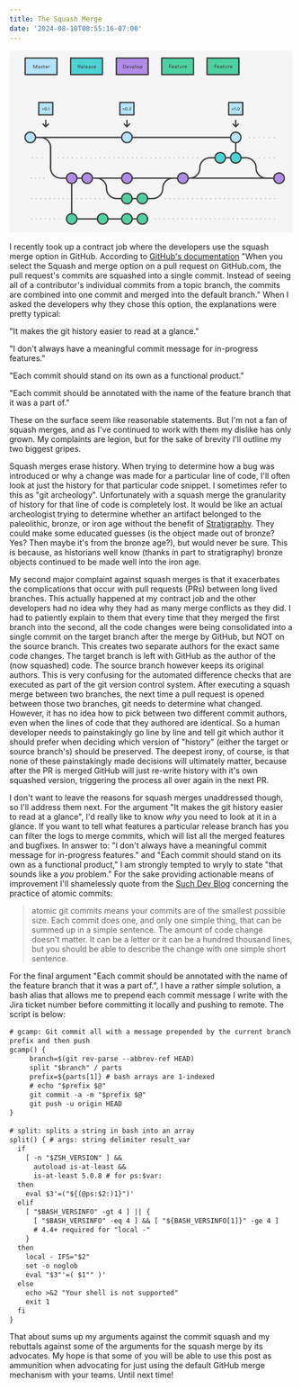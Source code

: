 ```yaml
---
title: The Squash Merge
date: '2024-08-10T08:55:16-07:00'
---
```

![Squash Merge Flow](/assets/images/squashmerge.png)

I recently took up a contract job where the developers use the squash merge option in GitHub.  According to [GitHub's documentation](https://docs.github.com/en/pull-requests/collaborating-with-pull-requests/incorporating-changes-from-a-pull-request/about-pull-request-merges) "When you select the Squash and merge option on a pull request on GitHub.com, the pull request's commits are squashed into a single commit. Instead of seeing all of a contributor's individual commits from a topic branch, the commits are combined into one commit and merged into the default branch."  When I asked the developers why they chose this option, the explanations were pretty typical:

"It makes the git history easier to read at a glance."

"I don't always have a meaningful commit message for in-progress features."

"Each commit should stand on its own as a functional product."

"Each commit should be annotated with the name of the feature branch that it was a part of."

These on the surface seem like reasonable statements.  But I'm not a fan of squash merges, and as I've continued to work with them my dislike has only grown.  My complaints are legion, but for the sake of brevity I'll outline my two biggest gripes.

Squash merges erase history.  When trying to determine how a bug was introduced or why a change was made for a particular line of code, I'll often look at just the history for that particular code snippet.  I sometimes refer to this as "git archeology". Unfortunately with a squash merge the granularity of history for that line of code is completely lost.  It would be like an actual archeologist trying to determine whether an artifact belonged to the paleolithic, bronze, or iron age without the benefit of [Stratigraphy](https://en.wikipedia.org/wiki/Stratigraphy_(archaeology)).  They could make some educated guesses (is the object made out of bronze? Yes? Then maybe it's from the bronze age?), but would never be sure.  This is because, as historians well know (thanks in part to stratigraphy) bronze objects continued to be made well into the iron age.

My second major complaint against squash merges is that it exacerbates the complications that occur with pull requests (PRs) between long lived branches.  This actually happened at my contract job and the other developers had no idea why they had as many merge conflicts as they did.  I had to patiently explain to them that every time that they merged the first branch into the second, all the code changes were being consolidated into a single commit on the target branch after the merge by GitHub, but NOT on the source branch.  This creates two separate authors for the exact same code changes.  The target branch is left with GitHub as the author of the (now squashed) code. The source branch however keeps its original authors. This is very confusing for the automated difference checks that are executed as part of the git version control system.  After executing a squash merge between two branches, the next time a pull request is opened between those two branches, git needs to determine what changed.  However, it has no idea how to pick between two different commit authors, even when the lines of code that they authored are identical.  So a human developer needs to painstakingly go line by line and tell git which author it should prefer when deciding which version of "history" (either the target or source branch's) should be preserved.  The deepest irony, of course, is that none of these painstakingly made decisions will ultimately matter, because after the PR is merged GitHub will just re-write history with it's own squashed version, triggering the process all over again in the next PR.  

I don't want to leave the reasons for squash merges unaddressed though, so I'll address them next.  For the argument "It makes the git history easier to read at a glance",  I'd really like to know _why_ you need to look at it in a glance.  If you want to tell what features a particular release branch has you can filter the logs to merge commits, which will list all the merged features and bugfixes.  In answer to: "I don't always have a meaningful commit message for in-progress features." and "Each commit should stand on its own as a functional product," I am strongly tempted to wryly to state "that sounds like a _you_ problem." For the sake providing actionable means of improvement I'll shamelessly quote from the [Such Dev Blog](https://suchdevblog.com/lessons/AtomicGitCommits.html) concerning the practice of atomic commits:

> atomic git commits means your commits are of the smallest possible size. Each commit does one, and only one simple thing, that can be summed up in a simple sentence.  The amount of code change doesn't matter. It can be a letter or it can be a hundred thousand lines, but you should be able to describe the change with one simple short sentence.

For the final argument "Each commit should be annotated with the name of the feature branch that it was a part of.", I have a rather simple solution, a bash alias that allows me to prepend each commit message I write with the Jira ticket number before committing it locally and pushing to remote.  The script is below:

```
# gcamp: Git commit all with a message prepended by the current branch prefix and then push
gcamp() { 
     branch=$(git rev-parse --abbrev-ref HEAD)
     split "$branch" / parts
     prefix=${parts[1]} # bash arrays are 1-indexed
     # echo "$prefix $@"
     git commit -a -m "$prefix $@"
     git push -u origin HEAD
} 

# split: splits a string in bash into an array
split() { # args: string delimiter result_var
  if
    [ -n "$ZSH_VERSION" ] &&
      autoload is-at-least &&
      is-at-least 5.0.8 # for ps:$var:
  then
    eval $3'=("${(@ps:$2:)1}")'
  elif
    [ "$BASH_VERSINFO" -gt 4 ] || {
      [ "$BASH_VERSINFO" -eq 4 ] && [ "${BASH_VERSINFO[1]}" -ge 4 ]
      # 4.4+ required for "local -"
    }
  then
    local - IFS="$2"
    set -o noglob
    eval "$3"'=( $1"" )'
  else
    echo >&2 "Your shell is not supported"
    exit 1
  fi
}
```

That about sums up my arguments against the commit squash and my rebuttals against some of the arguments for the squash merge by its advocates.  My hope is that some of you will be able to use this post as ammunition when advocating for just using the default GitHub merge mechanism with your teams.  Until next time!
